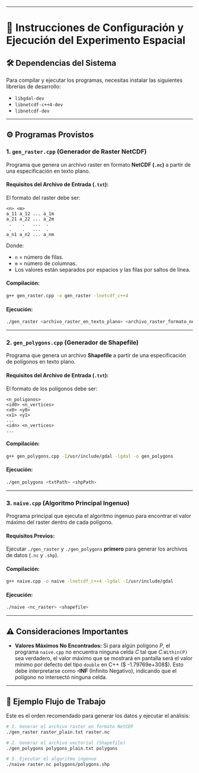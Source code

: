 -----

# 🚀 Instrucciones de Configuración y Ejecución del Experimento Espacial

## 🛠️ Dependencias del Sistema

Para compilar y ejecutar los programas, necesitas instalar las siguientes librerías de desarrollo:

  * `libgdal-dev`
  * `libnetcdf-c++4-dev`
  * `libnetcdf-dev`

-----

## ⚙️ Programas Provistos

### 1\. `gen_raster.cpp` (Generador de Raster NetCDF)

Programa que genera un archivo raster en formato **NetCDF (`.nc`)** a partir de una especificación en texto plano.

#### Requisitos del Archivo de Entrada (`.txt`):

El formato del raster debe ser:

```
<n> <m>
a_11 a_12 ... a_1m
a_21 a_22 ... a_2m
 .    .   ...  .
 .    .   ...  .
a_n1 a_n2 ... a_nm
```

Donde:

  * `n` = número de filas.
  * `m` = número de columnas.
  * Los valores están separados por espacios y las filas por saltos de línea.

#### Compilación:

```bash
g++ gen_raster.cpp -o gen_raster -lnetcdf_c++4
```

#### Ejecución:

```bash
./gen_raster <archivo_raster_en_texto_plano> <archivo_raster_formato_netcdf>
```

-----

### 2\. `gen_polygons.cpp` (Generador de Shapefile)

Programa que genera un archivo **Shapefile** a partir de una especificación de polígonos en texto plano.

#### Requisitos del Archivo de Entrada (`.txt`):

El formato de los polígonos debe ser:

```
<n_poligonos>
<id0> <n_vertices>
<x0> <y0>
<x1> <y1>
...
<idn> <n_vertices>
...
```

#### Compilación:

```bash
g++ gen_polygons.cpp -I/usr/include/gdal -lgdal -o gen_polygons
```

#### Ejecución:

```bash
./gen_polygons <txtPath> <shpPath>
```

-----

### 3\. `naive.cpp` (Algoritmo Principal Ingenuo)

Programa principal que ejecuta el algoritmo ingenuo para encontrar el valor máximo del raster dentro de cada polígono.

#### Requisitos Previos:

Ejecutar `./gen_raster` y `./gen_polygons` **primero** para generar los archivos de datos (`.nc` y `.shp`).

#### Compilación:

```bash
g++ naive.cpp -o naive -lnetcdf_c++4 -lgdal -I/usr/include/gdal
```

#### Ejecución:

```bash
./naive <nc_raster> <shapefile>
```

-----

## ⚠️ Consideraciones Importantes

  * **Valores Máximos No Encontrados:** Si para algún polígono $P$, el programa `naive.cpp` no encuentra ninguna celda $C$ tal que $C$.`Within(P)` sea verdadero, el valor máximo que se mostrará en pantalla será el valor mínimo por defecto del tipo `double` en C++ ($ -1.79769e+308$). Esto debe interpretarse como **-INF** (Infinito Negativo), indicando que el polígono no intersectó ninguna celda.

-----

## 🔁 Ejemplo Flujo de Trabajo

Este es el orden recomendado para generar los datos y ejecutar el análisis:

```bash
# 1. Generar el archivo raster en formato NetCDF
./gen_raster raster_plain.txt raster.nc

# 2. Generar el archivo vectorial (Shapefile)
./gen_polygons polygons_plain.txt polygons

# 3. Ejecutar el algoritmo ingenuo
./naive raster.nc polygons/polygons.shp
```
